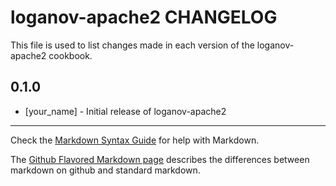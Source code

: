 loganov-apache2 CHANGELOG
=========================

This file is used to list changes made in each version of the loganov-apache2 cookbook.

0.1.0
-----
- [your_name] - Initial release of loganov-apache2

- - -
Check the [Markdown Syntax Guide](http://daringfireball.net/projects/markdown/syntax) for help with Markdown.

The [Github Flavored Markdown page](http://github.github.com/github-flavored-markdown/) describes the differences between markdown on github and standard markdown.
